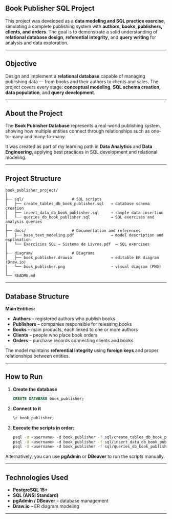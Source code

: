 ## Book Publisher SQL Project

This project was developed as a **data modeling and SQL practice exercise**, simulating a complete publishing system with **authors, books, publishers, clients, and orders**.
The goal is to demonstrate a solid understanding of **relational database design**, **referential integrity**, and **query writing** for analysis and data exploration.

---

## Objective

Design and implement a **relational database** capable of managing publishing data — from books and their authors to clients and sales.
The project covers every stage: **conceptual modeling**, **SQL schema creation**, **data population**, and **query development**.

---

## About the Project

The **Book Publisher Database** represents a real-world publishing system, showing how multiple entities connect through relationships such as one-to-many and many-to-many.

It was created as part of my learning path in **Data Analytics** and **Data Engineering**, applying best practices in SQL development and relational modeling.

---

## Project Structure

```
book_publisher_project/
│
├── sql/                     # SQL scripts
│   ├── create_tables_db_book_publisher.sql   → database schema creation
│   ├── insert_data_db_book_publisher.sql     → sample data insertion
│   └── queries_db_book_publisher.sql         → SQL exercises and analysis queries
│
├── docs/                    # Documentation and references
│   ├── base_text_modeling.pdf                → model description and explanation
│   └── Exercícios SQL — Sistema de Livros.pdf  → SQL exercises
│
├── diagram/                 # Diagrams
│   ├── book_publisher.drawio                 → editable ER diagram (Draw.io)
│   └── book_publisher.png                    → visual diagram (PNG)
│
└── README.md
```

---

## Database Structure

**Main Entities:**

* **Authors** – registered authors who publish books
* **Publishers** – companies responsible for releasing books
* **Books** – main products, each linked to one or more authors
* **Clients** – people who place book orders
* **Orders** – purchase records connecting clients and books

The model maintains **referential integrity** using **foreign keys** and proper relationships between entities.

---

## How to Run

1. **Create the database**

   ```sql
   CREATE DATABASE book_publisher;
   ```

2. **Connect to it**

   ```bash
   \c book_publisher;
   ```

3. **Execute the scripts in order:**

   ```bash
   psql -U <username> -d book_publisher -f sql/create_tables_db_book_publisher.sql
   psql -U <username> -d book_publisher -f sql/insert_data_db_book_publisher.sql
   psql -U <username> -d book_publisher -f sql/queries_db_book_publisher.sql
   ```

Alternatively, you can use **pgAdmin** or **DBeaver** to run the scripts manually.

---

## Technologies Used

* **PostgreSQL 15+**
* **SQL (ANSI Standard)**
* **pgAdmin / DBeaver** – database management
* **Draw.io** – ER diagram modeling

---
